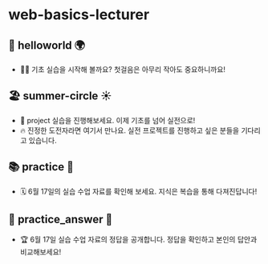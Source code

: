# web-basics-lecturer
## 🚀 helloworld 🌍
 - 👨‍💻 기초 실습을 시작해 볼까요? 첫걸음은 아무리 작아도 중요하니까요! 

## 🏖️ summer-circle ☀️
 - 🎯 project 실습을 진행해보세요. 이제 기초를 넘어 실전으로! 
 - 🔥 진정한 도전자라면 여기서 만나요. 실전 프로젝트를 진행하고 싶은 분들을 기다리고 있습니다. 

## 📚 practice 📅
 - 🗓️ 6월 17일의 실습 수업 자료를 확인해 보세요. 지식은 복습을 통해 다져진답니다!

## 📝 practice_answer 🔐
 - 🏆 6월 17일 실습 수업 자료의 정답을 공개합니다. 정답을 확인하고 본인의 답안과 비교해보세요!

